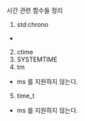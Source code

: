 시간 관련 함수들 정리

1. std:chrono

  - 

2. ctime
3. SYSTEMTIME
4. tm

- ms 를 지원하지 않는다.

5. time_t

- ms 를 지원하지 않는다.
